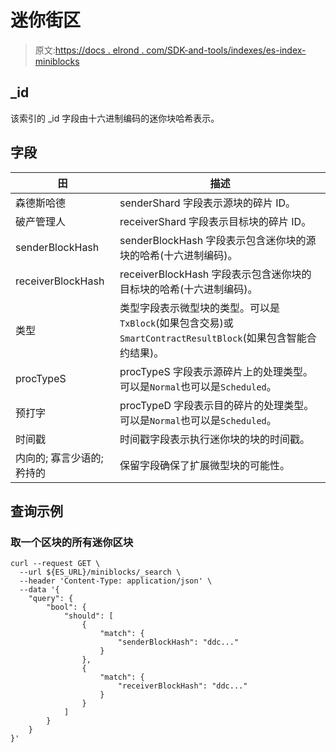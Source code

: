 # 迷你街区

> 原文:[https://docs . elrond . com/SDK-and-tools/indexes/es-index-miniblocks](https://docs.elrond.com/sdk-and-tools/indices/es-index-miniblocks)

 ## _id

该索引的 _id 字段由十六进制编码的迷你块哈希表示。

## 字段

| 田 | 描述 |
| --- | --- |
| 森德斯哈德 | senderShard 字段表示源块的碎片 ID。 |
| 破产管理人 | receiverShard 字段表示目标块的碎片 ID。 |
| senderBlockHash | senderBlockHash 字段表示包含迷你块的源块的哈希(十六进制编码)。 |
| receiverBlockHash | receiverBlockHash 字段表示包含迷你块的目标块的哈希(十六进制编码)。 |
| 类型 | 类型字段表示微型块的类型。可以是`TxBlock`(如果包含交易)或`SmartContractResultBlock`(如果包含智能合约结果)。 |
| procTypeS | procTypeS 字段表示源碎片上的处理类型。可以是`Normal`也可以是`Scheduled`。 |
| 预打字 | procTypeD 字段表示目的碎片的处理类型。可以是`Normal`也可以是`Scheduled`。 |
| 时间戳 | 时间戳字段表示执行迷你块的块的时间戳。 |
| 内向的; 寡言少语的; 矜持的 | 保留字段确保了扩展微型块的可能性。 |

## 查询示例

### 取一个区块的所有迷你区块

```
curl --request GET \
  --url ${ES_URL}/miniblocks/_search \
  --header 'Content-Type: application/json' \
  --data '{
    "query": {
        "bool": {
            "should": [
                {
                    "match": {
                        "senderBlockHash": "ddc..."
                    }
                },
                {
                    "match": {
                        "receiverBlockHash": "ddc..."
                    }
                }
            ]
        }
    }
}' 
```